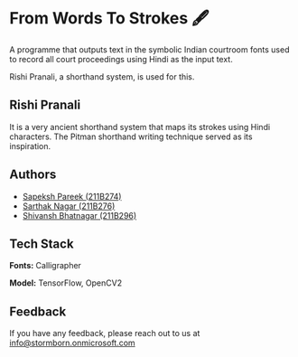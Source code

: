 
# From Words To Strokes 🖋️

A programme that outputs text in the symbolic Indian courtroom fonts used to record all court proceedings using Hindi as the input text.

Rishi Pranali, a shorthand system, is used for this.


## Rishi Pranali

It is a very ancient shorthand system that maps its strokes using Hindi characters. The Pitman shorthand writing technique served as its inspiration.

## Authors

- [Sapeksh Pareek (211B274)](https://www.github.com/sapekshpareek)
- [Sarthak Nagar (211B276)](https://www.github.com/sarthaknagarjii)
- [Shivansh Bhatnagar (211B296)](https://www.github.com/shivanshbhatnagar)


## Tech Stack

**Fonts:** Calligrapher

**Model:** TensorFlow, OpenCV2


## Feedback

If you have any feedback, please reach out to us at info@stormborn.onmicrosoft.com

